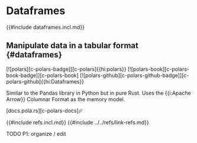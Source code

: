 # Dataframes

{{#include dataframes.incl.md}}

## Manipulate data in a tabular format {#dataframes}

[![polars][c-polars-badge]][c-polars]{{hi:polars}} [![polars-book][c-polars-book-badge]][c-polars-book] [![polars-github][c-polars-github-badge]][c-polars-github]{{hi:Dataframes}}

Similar to the Pandas library in Python but in pure Rust. Uses the {{i:Apache Arrow}} Columnar Format as the memory model.

[docs.pola.rs][c-polars-docs]⮳

{{#include refs.incl.md}}
{{#include ../../refs/link-refs.md}}

<div class="hidden">
TODO P1: organize / edit
</div>
